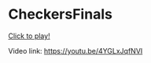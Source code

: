 # CheckersFinals

[Click to play!](https://alexarden.github.io/Pages/CheckersFinals/) 

Video link:  https://youtu.be/4YGLxJqfNVI